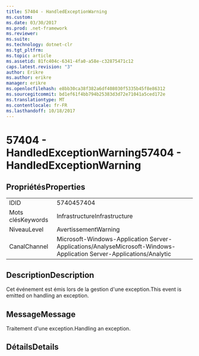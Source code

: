 ```yaml
---
title: 57404 - HandledExceptionWarning
ms.custom: 
ms.date: 03/30/2017
ms.prod: .net-framework
ms.reviewer: 
ms.suite: 
ms.technology: dotnet-clr
ms.tgt_pltfrm: 
ms.topic: article
ms.assetid: 81fc404c-6341-4fa0-a58e-c32875471c12
caps.latest.revision: "3"
author: Erikre
ms.author: erikre
manager: erikre
ms.openlocfilehash: e8bb30ca38f382a6df408030f5335b45f8e86312
ms.sourcegitcommit: bd1ef61f4bb794b25383d3d72e71041a5ced172e
ms.translationtype: MT
ms.contentlocale: fr-FR
ms.lasthandoff: 10/18/2017
---
```

# <a name="57404---handledexceptionwarning"></a><span data-ttu-id="a2c43-102">57404 - HandledExceptionWarning</span><span class="sxs-lookup"><span data-stu-id="a2c43-102">57404 - HandledExceptionWarning</span></span>
## <a name="properties"></a><span data-ttu-id="a2c43-103">Propriétés</span><span class="sxs-lookup"><span data-stu-id="a2c43-103">Properties</span></span>  
  
|||  
|-|-|  
|<span data-ttu-id="a2c43-104">ID</span><span class="sxs-lookup"><span data-stu-id="a2c43-104">ID</span></span>|<span data-ttu-id="a2c43-105">57404</span><span class="sxs-lookup"><span data-stu-id="a2c43-105">57404</span></span>|  
|<span data-ttu-id="a2c43-106">Mots clés</span><span class="sxs-lookup"><span data-stu-id="a2c43-106">Keywords</span></span>|<span data-ttu-id="a2c43-107">Infrastructure</span><span class="sxs-lookup"><span data-stu-id="a2c43-107">Infrastructure</span></span>|  
|<span data-ttu-id="a2c43-108">Niveau</span><span class="sxs-lookup"><span data-stu-id="a2c43-108">Level</span></span>|<span data-ttu-id="a2c43-109">Avertissement</span><span class="sxs-lookup"><span data-stu-id="a2c43-109">Warning</span></span>|  
|<span data-ttu-id="a2c43-110">Canal</span><span class="sxs-lookup"><span data-stu-id="a2c43-110">Channel</span></span>|<span data-ttu-id="a2c43-111">Microsoft-Windows-Application Server-Applications/Analyse</span><span class="sxs-lookup"><span data-stu-id="a2c43-111">Microsoft-Windows-Application Server-Applications/Analytic</span></span>|  
  
## <a name="description"></a><span data-ttu-id="a2c43-112">Description</span><span class="sxs-lookup"><span data-stu-id="a2c43-112">Description</span></span>  
 <span data-ttu-id="a2c43-113">Cet événement est émis lors de la gestion d'une exception.</span><span class="sxs-lookup"><span data-stu-id="a2c43-113">This event is emitted on handling an exception.</span></span>  
  
## <a name="message"></a><span data-ttu-id="a2c43-114">Message</span><span class="sxs-lookup"><span data-stu-id="a2c43-114">Message</span></span>  
 <span data-ttu-id="a2c43-115">Traitement d'une exception.</span><span class="sxs-lookup"><span data-stu-id="a2c43-115">Handling an exception.</span></span>  
  
## <a name="details"></a><span data-ttu-id="a2c43-116">Détails</span><span class="sxs-lookup"><span data-stu-id="a2c43-116">Details</span></span>

